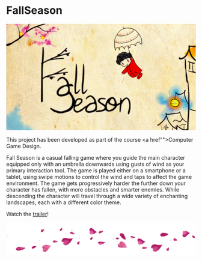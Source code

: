# FallSeason

![logo screen](https://github.com/schmitzl/FallSeason/blob/master/Resources/screen.png)


This project has been developed as part of the course <a href"">Computer Game Design</a>.


Fall Season is a casual falling game where you guide the main character equipped only with an umbrella downwards using gusts of wind as your primary interaction tool. The game is played either on a smartphone or a tablet, using swipe motions to control the wind and taps to affect the game environment. The game gets progressively harder the further down your character has fallen, with more obstacles and smarter enemies. While descending the character will travel through a wide variety of enchanting landscapes, each with a different color theme.

Watch the <a href="https://github.com/schmitzl/FallSeason/blob/master/trailer.mp4">trailer</a>!

![blossoms](https://github.com/schmitzl/FallSeason/blob/master/Resources/blossoms.png)